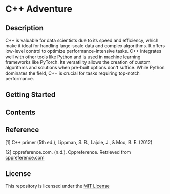# C++ Adventure

## Description

C++ is valuable for data scientists due to its speed and efficiency, which make it ideal for handling large-scale data and complex algorithms. It offers low-level control to optimize performance-intensive tasks. C++ integrates well with other tools like Python and is used in machine learning frameworks like PyTorch. Its versatility allows the creation of custom algorithms and solutions when pre-built options don't suffice. While Python dominates the field, C++ is crucial for tasks requiring top-notch performance.

## Getting Started


## Contents

## Reference

[1] C++ primer (5th ed.), Lippman, S. B., Lajoie, J., & Moo, B. E. (2012)

[2] cppreference.com. (n.d.). Cppreference. Retrieved from [cppreference.com](https://en.cppreference.com/w/)

## License
This repository is licensed under the [MIT License](LICENSE) 
